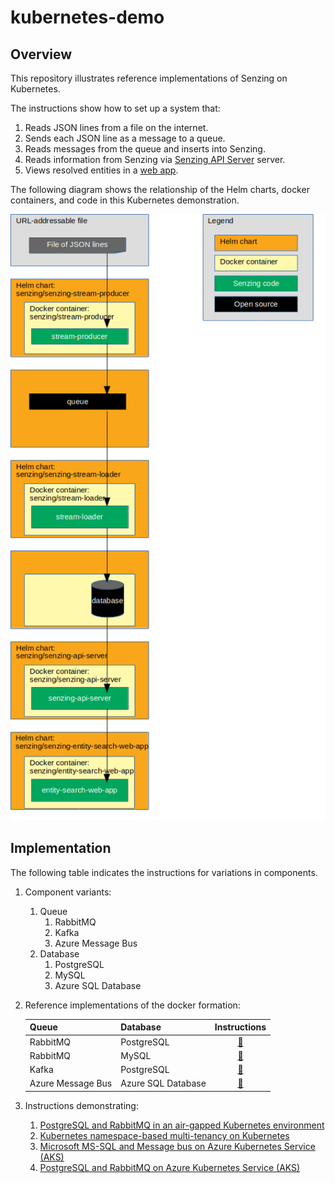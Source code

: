 # kubernetes-demo

## Overview

This repository illustrates reference implementations of Senzing on Kubernetes.

The instructions show how to set up a system that:

1. Reads JSON lines from a file on the internet.
1. Sends each JSON line as a message to a queue.
1. Reads messages from the queue and inserts into Senzing.
1. Reads information from Senzing via [Senzing API Server](https://github.com/Senzing/senzing-api-server) server.
1. Views resolved entities in a [web app](https://github.com/Senzing/entity-search-web-app).

The following diagram shows the relationship of the Helm charts, docker containers, and code in this Kubernetes demonstration.

![Image of architecture](docs/img-architecture/architecture.png)

## Implementation

The following table indicates the instructions for variations in components.

1. Component variants:
    1. Queue
        1. RabbitMQ
        1. Kafka
        1. Azure Message Bus
    1. Database
        1. PostgreSQL
        1. MySQL
        1. Azure SQL Database
1. Reference implementations of the docker formation:

    | Queue             | Database           | Instructions   |
    |-------------------|--------------------|:--------------:|
    | RabbitMQ          | PostgreSQL         | [:page_facing_up:](docs/helm-rabbitmq-postgresql/README.md) |
    | RabbitMQ          | MySQL              | [:page_facing_up:](docs/helm-rabbitmq-mysql/README.md) |
    | Kafka             | PostgreSQL         | [:page_facing_up:](docs/helm-kafka-postgresql/README.md) |
    | Azure Message Bus | Azure SQL Database | [:page_facing_up:](docs/azure-helm-message-bus-mssql/README.md) |

1. Instructions demonstrating:
    1. [PostgreSQL and RabbitMQ in an air-gapped Kubernetes environment](docs/helm-rabbitmq-postgresql-airgapped/README.md)
    1. [Kubernetes namespace-based multi-tenancy on Kubernetes](docs/helm-rabbitmq-postgresql-multi-tenant/README.md)
    1. [Microsoft MS-SQL and Message bus on Azure Kubernetes Service (AKS)](docs/azure-helm-message-bus-mssql/README.md)
    1. [PostgreSQL and RabbitMQ on Azure Kubernetes Service (AKS)](docs/azure-helm-rabbitmq-postgresql/README.md)

